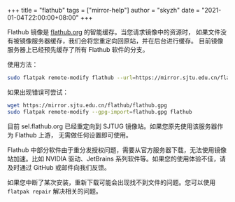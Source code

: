 +++
title = "flathub"
tags = ["mirror-help"]
author = "skyzh"
date = "2021-01-04T22:00:00+08:00"
+++

Flathub 镜像是 [flathub.org](https://flathub.org) 的智能缓存。当您请求镜像中的资源时，
如果文件没有被镜像服务器缓存，我们会将您重定向回原站，并在后台进行缓存。
目前镜像服务器上已经预先缓存了所有 Flathub 软件的分支。

使用方法：

```bash
sudo flatpak remote-modify flathub --url=https://mirror.sjtu.edu.cn/flathub
```

如果出现错误可尝试：

```bash
wget https://mirror.sjtu.edu.cn/flathub/flathub.gpg
sudo flatpak remote-modify --gpg-import=flathub.gpg flathub
```

目前 sel.flathub.org 已经重定向到 SJTUG 镜像站。如果您原先使用该服务器作为 Flathub 上游，
无需做任何设置即可使用。

Flathub 中部分软件由于重分发授权问题，需要从官方服务器下载，无法使用镜像站加速。比如
NVIDIA 驱动、JetBrains 系列软件等。如果您的使用体验不佳，请及时通过 GitHub 或邮件向我们反馈。

如果您中断了某次安装，重新下载可能会出现找不到文件的问题。您可以使用 `flatpak repair` 解决相关的问题。
